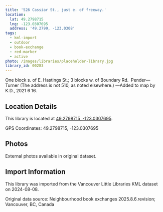 ```yaml
---
title: '526 Cassiar St., just e. of freeway.'
location:
  lat: 49.2798715
  lng: -123.0307695
  address: '49.2799, -123.0308'
tags:
  - kml-import
  - outdoor
  - book-exchange
  - red-marker
  - active
photo: /images/libraries/placeholder-library.jpg
library_id: 00283
---
```

One block s. of E. Hastings St.; 
3 blocks w. of Boundary Rd.  Pender—Turner 
(The address is not 510, as noted elsewhere.)
—Added to map by K.D., 2021 6 16.

## Location Details

This library is located at [49.2798715, -123.0307695](https://www.google.com/maps?q=49.2798715,-123.0307695).

GPS Coordinates: 49.2798715, -123.0307695

## Photos

External photos available in original dataset.

## Import Information

This library was imported from the Vancouver Little Libraries KML dataset on 2024-08-08.

Original data source: Neighbourhood book exchanges 2025.8.6.revision; Vancouver, BC, Canada
